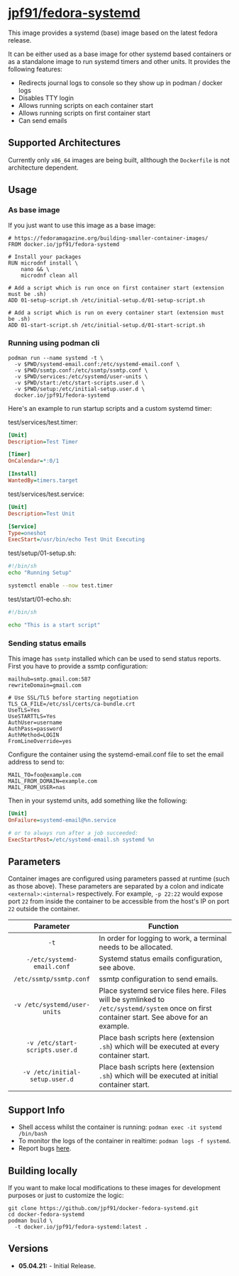 # [jpf91/fedora-systemd](https://github.com/jpf91/docker-fedora-systemd)

This image provides a systemd (base) image based on the latest fedora release.

It can be either used as a base image for other systemd based containers or as a
standalone image to run systemd timers and other units. It provides the following features:

* Redirects journal logs to console so they show up in podman / docker logs
* Disables TTY login
* Allows running scripts on each container start
* Allows running scripts on first container start
* Can send emails

## Supported Architectures

Currently only `x86_64` images are being built, allthough the `Dockerfile` is not architecture dependent.

## Usage

### As base image

If you just want to use this image as a base image:
```
# https://fedoramagazine.org/building-smaller-container-images/
FROM docker.io/jpf91/fedora-systemd

# Install your packages
RUN microdnf install \
    nano && \
    microdnf clean all

# Add a script which is run once on first container start (extension must be .sh)
ADD 01-setup-script.sh /etc/initial-setup.d/01-setup-script.sh

# Add a script which is run on every container start (extension must be .sh)
ADD 01-start-script.sh /etc/initial-setup.d/01-start-script.sh
```

### Running using podman cli

```
podman run --name systemd -t \
  -v $PWD/systemd-email.conf:/etc/systemd-email.conf \
  -v $PWD/ssmtp.conf:/etc/ssmtp/ssmtp.conf \
  -v $PWD/services:/etc/systemd/user-units \
  -v $PWD/start:/etc/start-scripts.user.d \
  -v $PWD/setup:/etc/initial-setup.user.d \
  docker.io/jpf91/fedora-systemd
```

Here's an example to run startup scripts and a custom systemd timer:

test/services/test.timer:
```ini
[Unit]
Description=Test Timer

[Timer]
OnCalendar=*:0/1

[Install]
WantedBy=timers.target
```

test/services/test.service:
```ini
[Unit]
Description=Test Unit

[Service]
Type=oneshot
ExecStart=/usr/bin/echo Test Unit Executing
```

test/setup/01-setup.sh:
```bash
#!/bin/sh
echo "Running Setup"

systemctl enable --now test.timer
```

test/start/01-echo.sh:
```bash
#!/bin/sh

echo "This is a start script"
```

### Sending status emails

This image has `ssmtp` installed which can be used to send status reports. First you have to provide a ssmtp configuration:
```
mailhub=smtp.gmail.com:587
rewriteDomain=gmail.com

# Use SSL/TLS before starting negotiation
TLS_CA_FILE=/etc/ssl/certs/ca-bundle.crt
UseTLS=Yes
UseSTARTTLS=Yes
AuthUser=username
AuthPass=password
AuthMethod=LOGIN
FromLineOverride=yes
```

Configure the container using the systemd-email.conf file to set the email address to send to:
```
MAIL_TO=foo@example.com
MAIL_FROM_DOMAIN=example.com
MAIL_FROM_USER=nas
```


Then in your systemd units, add something like the following:
```ini
[Unit]
OnFailure=systemd-email@%n.service

# or to always run after a job succeeded:
ExecStartPost=/etc/systemd-email.sh systemd %n
```

## Parameters

Container images are configured using parameters passed at runtime (such as those above). These parameters are separated by a colon and indicate `<external>:<internal>` respectively. For example, `-p 22:22` would expose port `22` from inside the container to be accessible from the host's IP on port `22` outside the container.

| Parameter | Function |
| :----: | --- |
| `-t` | In order for logging to work, a terminal needs to be allocated. |
| `-/etc/systemd-email.conf` | Systemd status emails configuration, see above. |
| `/etc/ssmtp/ssmtp.conf` | ssmtp configuration to send emails. |
| `-v /etc/systemd/user-units` | Place systemd service files here. Files will be symlinked to `/etc/systemd/system` once on first container start. See above for an example. |
| `-v /etc/start-scripts.user.d` | Place bash scripts here (extension `.sh`) which will be executed at every container start. |
| `-v /etc/initial-setup.user.d` | Place bash scripts here (extension `.sh`) which will be executed at initial container start. |

## Support Info

* Shell access whilst the container is running: `podman exec -it systemd /bin/bash`
* To monitor the logs of the container in realtime: `podman logs -f systemd`.
* Report bugs [here](https://github.com/jpf91/docker-fedora-systemd).

## Building locally

If you want to make local modifications to these images for development purposes or just to customize the logic:
```
git clone https://github.com/jpf91/docker-fedora-systemd.git
cd docker-fedora-systemd
podman build \
  -t docker.io/jpf91/fedora-systemd:latest .
```

## Versions

* **05.04.21:** - Initial Release.
